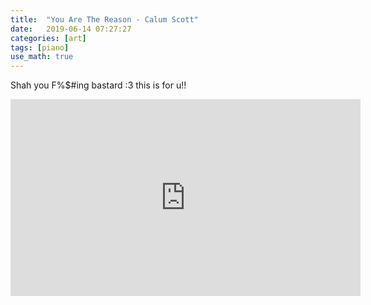 ```yaml
---
title:  "You Are The Reason - Calum Scott"
date:   2019-06-14 07:27:27
categories: [art]
tags: [piano]
use_math: true
---
```


Shah you F%$#ing bastard :3 this is for u!!

<iframe  class="responsive" width="560" height="315" src="https://www.youtube.com/embed/ZwbJNzDGpjc" frameborder="0" allow="accelerometer; clipboard-write; encrypted-media; gyroscope; picture-in-picture" allowfullscreen></iframe>
